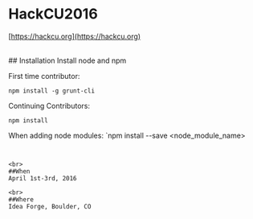 # HackCU2016
[https://hackcu.org](https://hackcu.org)

<br>
## Installation
Install node and npm

First time contributor:
```shell
npm install -g grunt-cli
```

Continuing Contributors:
```shell
npm install

```

When adding node modules: `npm install --save <node_module_name>
```


<br>
##When
April 1st-3rd, 2016

<br>
##Where
Idea Forge, Boulder, CO
